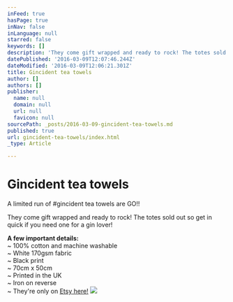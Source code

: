 ```yaml
---
inFeed: true
hasPage: true
inNav: false
inLanguage: null
starred: false
keywords: []
description: 'They come gift wrapped and ready to rock! The totes sold out so get in quick if you need one for a gin lover!'
datePublished: '2016-03-09T12:07:46.244Z'
dateModified: '2016-03-09T12:06:21.301Z'
title: Gincident tea towels
author: []
authors: []
publisher:
  name: null
  domain: null
  url: null
  favicon: null
sourcePath: _posts/2016-03-09-gincident-tea-towels.md
published: true
url: gincident-tea-towels/index.html
_type: Article

---
```

# Gincident tea towels

A limited run of \#gincident tea towels are GO!!

They come gift wrapped and ready to rock! The totes sold out so get in quick if you need one for a gin lover!

**A few important details:**  
~ 100% cotton and machine washable  
~ White 170gsm fabric  
~ Black print  
~ 70cm x 50cm  
~ Printed in the UK  
~ Iron on reverse  
~ They're only on [Etsy here!][0]
![](https://the-grid-user-content.s3-us-west-2.amazonaws.com/78a723f3-4d58-4071-9423-773ab203fa49.jpg)

[0]: https://www.etsy.com/uk/listing/254345113/gincident-cotton-tea-towel?ref=shop_home_active_1